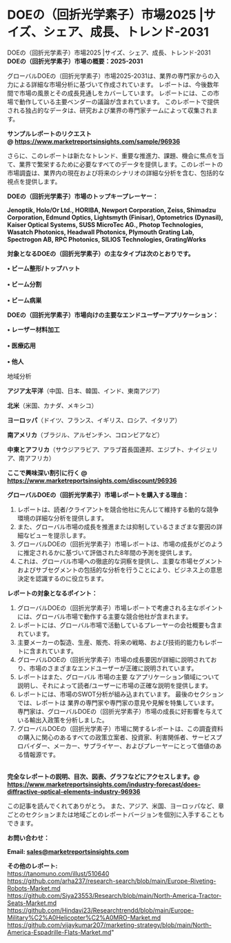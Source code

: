 # DOEの（回折光学素子）市場2025 |サイズ、シェア、成長、トレンド-2031
DOEの（回折光学素子）市場2025 |サイズ、シェア、成長、トレンド-2031
<strong><b>DOEの（回折光学素子）市場の概要：2025-2031</b></strong>

グローバルDOEの（回折光学素子）市場2025-2031は、業界の専門家からの入力による詳細な市場分析に基づいて作成されています。 レポートは、今後数年間で市場の風景とその成長見通しをカバーしています。 レポートには、この市場で動作している主要ベンダーの議論が含まれています。 このレポートで提供される独占的なデータは、研究および業界の専門家チームによって収集されます。

<strong>サンプルレポートのリクエスト @ <a href=https://www.marketreportsinsights.com/sample/96936>https://www.marketreportsinsights.com/sample/96936</a></strong>

さらに、このレポートは新たなトレンド、重要な推進力、課題、機会に焦点を当て、業界で繁栄するために必要なすべてのデータを提供します。このレポートの市場調査は、業界内の現在および将来のシナリオの詳細な分析を含む、包括的な視点を提供します。

<strong>DOEの（回折光学素子）市場のトップキープレーヤー：</strong>

<strong>Jenoptik, Holo/Or Ltd., HORIBA, Newport Corporation, Zeiss, Shimadzu Corporation, Edmund Optics, Lightsmyth (Finisar), Optometrics (Dynasil), Kaiser Optical Systems, SUSS MicroTec AG., Photop Technologies, Wasatch Photonics, Headwall Photonics, Plymouth Grating Lab, Spectrogon AB, RPC Photonics, SILIOS Technologies, GratingWorks</strong>

<strong><b>対象となるDOEの（回折光学素子）の主なタイプは次のとおりです。</b></strong>

<strong>• ビーム整形/トップハット<br><br>• ビーム分割<br><br>• ビーム病巣</strong>

<strong><b>DOEの（回折光学素子）市場向けの主要なエンドユーザーアプリケーション：</b></strong>

<strong>• レーザー材料加工<br><br>• 医療応用<br><br>• 他人</strong>

 地域分析

<strong><b>アジア太平洋</b></strong>（中国、日本、韓国、インド、東南アジア）

<strong><b>北米</b></strong>（米国、カナダ、メキシコ）

<strong><b>ヨーロッパ</b></strong>（ドイツ、フランス、イギリス、ロシア、イタリア）

<strong><b>南アメリカ</b></strong>（ブラジル、アルゼンチン、コロンビアなど）

<strong><b>中東とアフリカ</b></strong>（サウジアラビア、アラブ首長国連邦、エジプト、ナイジェリア、南アフリカ）

<strong>ここで興味深い割引に行く @ <a href=https://www.marketreportsinsights.com/discount/96936>https://www.marketreportsinsights.com/discount/96936</a></strong>

<strong><b>グローバルDOEの（回折光学素子）市場レポートを購入する理由：</b></strong>
<ol>
  <li>レポートは、読者/クライアントを競合他社に先んじて維持する動的な競争環境の詳細な分析を提供します。</li>
  <li>また、グローバル市場の成長を推進または抑制しているさまざまな要因の詳細なビューを提示します。</li>
  <li>グローバルDOEの（回折光学素子）市場レポートは、市場の成長がどのように推定されるかに基づいて評価された8年間の予測を提供します。</li>
  <li>これは、グローバル市場への徹底的な洞察を提供し、主要な市場セグメントおよびサブセグメントの包括的な分析を行うことにより、ビジネス上の意思決定を認識するのに役立ちます。</li>
</ol>
<strong><b>レポートの対象となるポイント：</b></strong>
<ol>
  <li>グローバルDOEの（回折光学素子）市場レポートで考慮される主なポイントには、グローバル市場で動作する主要な競合他社が含まれます。</li>
  <li>レポートには、グローバル市場で活動しているプレーヤーの会社概要も含まれています。</li>
  <li>主要メーカーの製造、生産、販売、将来の戦略、および技術的能力もレポートに含まれています。</li>
  <li>グローバルDOEの（回折光学素子）市場の成長要因が詳細に説明されており、市場のさまざまなエンドユーザーが正確に説明されています。</li>
  <li>レポートはまた、グローバル 市場の主要 なアプリケーション領域について説明し、それによって読者/ユーザーに市場の正確な説明を提供します。</li>
  <li>レポートには、市場のSWOT分析が組み込まれています。 最後のセクションでは、レポートは 業界の専門家や専門家の意見や見解を特集しています。 専門家は、グローバルDOEの（回折光学素子）市場の成長に好影響を与えている輸出入政策を分析しました。</li>
  <li>グローバルDOEの（回折光学素子）市場に関するレポートは、この調査資料の購入に関心のあるすべての政策立案者、投資家、利害関係者、サービスプロバイダー、メーカー、サプライヤー、およびプレーヤーにとって価値のある情報源です。</li>
</ol><br>
<strong>完全なレポートの説明、目次、図表、グラフなどにアクセスします。@ <a href=https://www.marketreportsinsights.com/industry-forecast/does-diffractive-optical-elements-industry-96936>https://www.marketreportsinsights.com/industry-forecast/does-diffractive-optical-elements-industry-96936</a></strong>

この記事を読んでくれてありがとう。 また、アジア、米国、ヨーロッパなど、章ごとのセクションまたは地域ごとのレポートバージョンを個別に入手することもできます。

<strong><b>お問い合わせ：</b></strong>

<strong>Email: </strong><a href=mailto:sales@marketreportsinsights.com><strong>sales@marketreportsinsights.com</strong></a>

<strong>その他のレポート:</strong>
<br>
<a href=https://tanomuno.com/illust/510640>https://tanomuno.com/illust/510640</a>
<br>
<a href=https://github.com/arha237/research-search/blob/main/Europe-Riveting-Robots-Market.md>https://github.com/arha237/research-search/blob/main/Europe-Riveting-Robots-Market.md</a>
<br>
<a href=https://github.com/Siya23553/Research/blob/main/North-America-Tractor-Seats-Market.md>https://github.com/Siya23553/Research/blob/main/North-America-Tractor-Seats-Market.md</a>
<br>
<a href=https://github.com/Hindavi23/Researchtrendd/blob/main/Europe-Military%C2%A0Helicopter%C2%A0MRO-Market.md>https://github.com/Hindavi23/Researchtrendd/blob/main/Europe-Military%C2%A0Helicopter%C2%A0MRO-Market.md</a>
<br>
<a href=https://github.com/vijaykumar207/marketing-strategy/blob/main/North-America-Espadrille-Flats-Market.md>https://github.com/vijaykumar207/marketing-strategy/blob/main/North-America-Espadrille-Flats-Market.md</a>"
